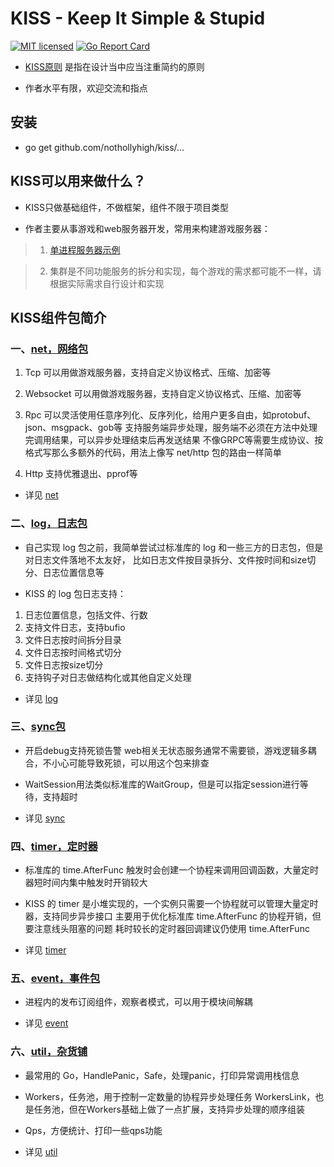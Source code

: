 # KISS - Keep It Simple & Stupid

[![MIT licensed][1]][2]
[![Go Report Card][3]][4]

[1]: https://img.shields.io/badge/license-MIT-blue.svg
[2]: LICENSE.md
[3]: https://goreportcard.com/badge/github.com/nothollyhigh/kiss
[4]: https://goreportcard.com/report/github.com/nothollyhigh/kiss


- [KISS原则](https://zh.wikipedia.org/wiki/KISS%E5%8E%9F%E5%88%99) 是指在设计当中应当注重简约的原则

- 作者水平有限，欢迎交流和指点


## 安装
* go get github.com/nothollyhigh/kiss/...


## KISS可以用来做什么？

- KISS只做基础组件，不做框架，组件不限于项目类型

- 作者主要从事游戏和web服务器开发，常用来构建游戏服务器：

> 1. [单进程服务器示例](https://github.com/nothollyhigh/hellokiss)

> 2. 集群是不同功能服务的拆分和实现，每个游戏的需求都可能不一样，请根据实际需求自行设计和实现


## KISS组件包简介

### 一、[net，网络包](https://github.com/nothollyhigh/kiss/blob/master/net/README.md)

1. Tcp
   可以用做游戏服务器，支持自定义协议格式、压缩、加密等

2. Websocket
   可以用做游戏服务器，支持自定义协议格式、压缩、加密等

3. Rpc
   可以灵活使用任意序列化、反序列化，给用户更多自由，如protobuf、json、msgpack、gob等
   支持服务端异步处理，服务端不必须在方法中处理完调用结果，可以异步处理结束后再发送结果
   不像GRPC等需要生成协议、按格式写那么多额外的代码，用法上像写 net/http 包的路由一样简单

4. Http
   支持优雅退出、pprof等

- 详见 [net](https://github.com/nothollyhigh/kiss/blob/master/net/README.md)

### 二、[log，日志包](https://github.com/nothollyhigh/kiss/blob/master/log/README.md)

- 自己实现 log 包之前，我简单尝试过标准库的 log 和一些三方的日志包，但是对日志文件落地不太友好，
  比如日志文件按目录拆分、文件按时间和size切分、日志位置信息等

- KISS 的 log 包日志支持：

1. 日志位置信息，包括文件、行数
2. 支持文件日志，支持bufio
3. 文件日志按时间拆分目录
4. 文件日志按时间格式切分
5. 文件日志按size切分
6. 支持钩子对日志做结构化或其他自定义处理

- 详见 [log](https://github.com/nothollyhigh/kiss/blob/master/log/README.md)

### 三、[sync包](https://github.com/nothollyhigh/kiss/blob/master/sync/README.md)

- 开启debug支持死锁告警
  web相关无状态服务通常不需要锁，游戏逻辑多耦合，不小心可能导致死锁，可以用这个包来排查

- WaitSession用法类似标准库的WaitGroup，但是可以指定session进行等待，支持超时

- 详见 [sync](https://github.com/nothollyhigh/kiss/blob/master/sync/README.md)

### 四、[timer，定时器](https://github.com/nothollyhigh/kiss/blob/master/timer/README.md)

- 标准库的 time.AfterFunc 触发时会创建一个协程来调用回调函数，大量定时器短时间内集中触发时开销较大

- KISS 的 timer 是小堆实现的，一个实例只需要一个协程就可以管理大量定时器，支持同步异步接口
  主要用于优化标准库 time.AfterFunc 的协程开销，但要注意线头阻塞的问题
  耗时较长的定时器回调建议仍使用 time.AfterFunc

- 详见 [timer](https://github.com/nothollyhigh/kiss/blob/master/timer/README.md)

### 五、[event，事件包](https://github.com/nothollyhigh/kiss/blob/master/event/README.md)

- 进程内的发布订阅组件，观察者模式，可以用于模块间解耦

- 详见 [event](https://github.com/nothollyhigh/kiss/blob/master/event/README.md)

### 六、[util，杂货铺](https://github.com/nothollyhigh/kiss/blob/master/util/README.md)

- 最常用的 Go，HandlePanic，Safe，处理panic，打印异常调用栈信息

- Workers，任务池，用于控制一定数量的协程异步处理任务
  WorkersLink，也是任务池，但在Workers基础上做了一点扩展，支持异步处理的顺序组装

- Qps，方便统计、打印一些qps功能

- 详见 [util](https://github.com/nothollyhigh/kiss/blob/master/util/README.md)
